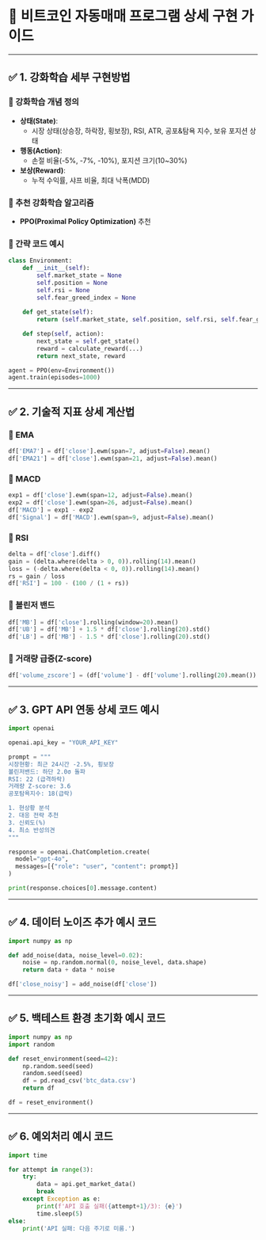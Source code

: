 
# 📗 비트코인 자동매매 프로그램 상세 구현 가이드

---

## ✅ 1. 강화학습 세부 구현방법

### 📌 강화학습 개념 정의
- **상태(State)**:
  - 시장 상태(상승장, 하락장, 횡보장), RSI, ATR, 공포&탐욕 지수, 보유 포지션 상태
- **행동(Action)**:
  - 손절 비율(-5%, -7%, -10%), 포지션 크기(10~30%)
- **보상(Reward)**:
  - 누적 수익률, 샤프 비율, 최대 낙폭(MDD)

### 📌 추천 강화학습 알고리즘
- **PPO(Proximal Policy Optimization)** 추천

### 📌 간략 코드 예시
```python
class Environment:
    def __init__(self):
        self.market_state = None
        self.position = None
        self.rsi = None
        self.fear_greed_index = None
        
    def get_state(self):
        return (self.market_state, self.position, self.rsi, self.fear_greed_index)

    def step(self, action):
        next_state = self.get_state()
        reward = calculate_reward(...)
        return next_state, reward

agent = PPO(env=Environment())
agent.train(episodes=1000)
```

---

## ✅ 2. 기술적 지표 상세 계산법

### 📌 EMA
```python
df['EMA7'] = df['close'].ewm(span=7, adjust=False).mean()
df['EMA21'] = df['close'].ewm(span=21, adjust=False).mean()
```

### 📌 MACD
```python
exp1 = df['close'].ewm(span=12, adjust=False).mean()
exp2 = df['close'].ewm(span=26, adjust=False).mean()
df['MACD'] = exp1 - exp2
df['Signal'] = df['MACD'].ewm(span=9, adjust=False).mean()
```

### 📌 RSI
```python
delta = df['close'].diff()
gain = (delta.where(delta > 0, 0)).rolling(14).mean()
loss = (-delta.where(delta < 0, 0)).rolling(14).mean()
rs = gain / loss
df['RSI'] = 100 - (100 / (1 + rs))
```

### 📌 볼린저 밴드
```python
df['MB'] = df['close'].rolling(window=20).mean()
df['UB'] = df['MB'] + 1.5 * df['close'].rolling(20).std()
df['LB'] = df['MB'] - 1.5 * df['close'].rolling(20).std()
```

### 📌 거래량 급증(Z-score)
```python
df['volume_zscore'] = (df['volume'] - df['volume'].rolling(20).mean()) / df['volume'].rolling(20).std()
```

---

## ✅ 3. GPT API 연동 상세 코드 예시

```python
import openai

openai.api_key = "YOUR_API_KEY"

prompt = """
시장현황: 최근 24시간 -2.5%, 횡보장  
볼린저밴드: 하단 2.0σ 돌파  
RSI: 22 (급격하락)  
거래량 Z-score: 3.6  
공포탐욕지수: 18(급락)

1. 현상황 분석
2. 대응 전략 추천
3. 신뢰도(%)
4. 최소 반성의견
"""

response = openai.ChatCompletion.create(
  model="gpt-4o",
  messages=[{"role": "user", "content": prompt}]
)

print(response.choices[0].message.content)
```

---

## ✅ 4. 데이터 노이즈 추가 예시 코드

```python
import numpy as np

def add_noise(data, noise_level=0.02):
    noise = np.random.normal(0, noise_level, data.shape)
    return data + data * noise

df['close_noisy'] = add_noise(df['close'])
```

---

## ✅ 5. 백테스트 환경 초기화 예시 코드

```python
import numpy as np
import random

def reset_environment(seed=42):
    np.random.seed(seed)
    random.seed(seed)
    df = pd.read_csv('btc_data.csv')
    return df

df = reset_environment()
```

---

## ✅ 6. 예외처리 예시 코드

```python
import time

for attempt in range(3):
    try:
        data = api.get_market_data()
        break
    except Exception as e:
        print(f'API 호출 실패({attempt+1}/3): {e}')
        time.sleep(5)
else:
    print('API 실패: 다음 주기로 미룸.')
```
